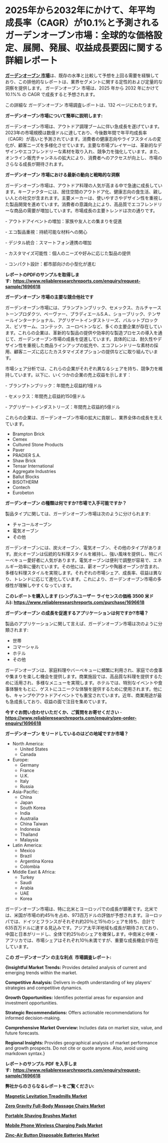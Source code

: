 <p><h1>2025年から2032年にかけて、年平均成長率（CAGR）が10.1%と予測されるガーデンオーブン市場：全球的な価格設定、展開、発展、収益成長要因に関する詳細レポート</h1></p><p data-sourcepos="1:1-1:157"><strong><a href="https://www.reliableresearchreports.com/garden-ovens-r1696618?utm_campaign=110&utm_medium=36&utm_source=Github&utm_content=ia&utm_term=10022025&utm_id=garden-ovens">ガーデンオーブン 市場</a></strong>は、既存の水準と比較して予想を上回る需要を経験しており、この排他的なレポートは、業界セグメントに関する定性的および定量的な洞察を提供します。 ガーデンオーブン 市場は、2025 年から 2032 年にかけて 10.1%% の CAGR で成長すると予想されます。</p>
<p data-sourcepos="3:1-3:50">この詳細な ガーデンオーブン 市場調査レポートは、132 ページにわたります。</p>
<p><strong>ガーデンオーブン市場について簡単に説明します:</strong></p>
<p><p>ガーデンオーブン市場は、アウトドア調理ブームに伴い急成長を遂げています。2023年の市場規模は数億ドルに達しており、今後数年間で年平均成長率（CAGR）が高いと予測されています。消費者の健康志向やライフスタイルの変化が、顧客ニーズを多様化させています。主要な市場プレイヤーは、革新的なデザインやエコフレンドリーな素材を取り入れ、競争力を強化しています。また、オンライン販売チャンネルの拡大により、消費者へのアクセスが向上し、市場のさらなる成長が期待されます。</p></p>
<p><strong>ガーデンオーブン 市場における最新の動向と戦略的な洞察</strong></p>
<p><p>ガーデンオーブン市場は、アウトドア料理の人気が高まる中で急速に成長しています。キーファクターには、居住空間のアウトドア化、健康志向の食生活、親しい人との社交が含まれます。主要メーカーは、使いやすさやデザイン性を重視した製品開発を進めています。消費者の意識向上により、高品質でエコフレンドリーな商品の需要が増加しています。市場成長の主要トレンドは次の通りです。</p><p>- アウトドアイベントの増加：家族や友人との集まりを促進</p><p>- エコ製品重視：持続可能な材料への関心</p><p>- デジタル統合：スマートフォン連携の増加</p><p>- カスタマイズ可能性：個人のニーズや好みに応じた製品の提供</p><p>- コンパクト設計：都市部向けの小型化が進む</p></p>
<p><strong>レポートのPDFのサンプルを取得します</strong><strong>:&nbsp;&nbsp;<a href="https://www.reliableresearchreports.com/enquiry/request-sample/1696618?utm_campaign=110&utm_medium=36&utm_source=Github&utm_content=ia&utm_term=10022025&utm_id=garden-ovens">https://www.reliableresearchreports.com/enquiry/request-sample/1696618</a></strong></p>
<p><strong>ガーデンオーブン 市場の主要な競合他社です</strong></p>
<p><p>ガーデンオーブン市場には、ブランプトンブリック、セメックス、カルチャーストーンプロダクツ、ペーヴァー、プラディエールS.A.、ショーブリック、テンサールインターナショナル、アグリゲートインダストリーズ、バルットブロックス、ビソサーム、コンテック、ユーロベトンなど、多くの主要企業が存在しています。これらの企業は、革新的な製品の提供や効率的な製造プロセスの導入を通じて、ガーデンオーブン市場の成長を促進しています。具体的には、耐久性やデザイン性を重視した商品ラインアップの拡充や、エコフレンドリーな素材の採用、顧客ニーズに応じたカスタマイズオプションの提供などに取り組んでいます。</p><p>市場シェア分析では、これらの企業がそれぞれ異なるシェアを持ち、競争力を維持しています。以下に、いくつかの企業の売上収益を示します：</p><p>- ブランプトンブリック：年間売上収益約1億ドル</p><p>- セメックス：年間売上収益約150億ドル</p><p>- アグリゲートインダストリーズ：年間売上収益約5億ドル</p><p>これらの企業は、ガーデンオーブン市場の拡大に貢献し、業界全体の成長を支えています。</p></p>
<p><ul><li>Brampton Brick</li><li>Cemex</li><li>Cultured Stone Products</li><li>Paver</li><li>PRADIER S.A.</li><li>Shaw Brick</li><li>Tensar International</li><li>Aggregate Industries</li><li>Ballut Blocks</li><li>BISOTHERM</li><li>Contech</li><li>Eurobeton</li></ul></p>
<p><strong>ガーデンオーブン の種類は何ですか?市場で入手可能ですか？</strong></p>
<p>製品タイプに関しては、ガーデンオーブン市場は次のように分けられます:</p>
<p><ul><li>チャコールオーブン</li><li>電気オーブン</li><li>その他</li></ul></p>
<p><p>ガーデンオーブンには、炭火オーブン、電気オーブン、その他のタイプがあります。炭火オーブンは伝統的な料理スタイルを維持し、強い風味を提供し、特にバーベキュー愛好者に人気があります。電気オーブンは便利で調整が容易で、エネルギー効率に優れています。その他には、薪オーブンや陶器オーブンが含まれ、多様な料理スタイルを実現します。それぞれの市場シェア、成長率、収益は異なり、トレンドに応じて進化しています。これにより、ガーデンオーブン市場の多様性が理解しやすくなっています。</p></p>
<p><strong>このレポートを購入します (シングルユーザー ライセンスの価格 3500 米ドル):&nbsp;<a href="https://www.reliableresearchreports.com/purchase/1696618?utm_campaign=110&utm_medium=36&utm_source=Github&utm_content=ia&utm_term=10022025&utm_id=garden-ovens">https://www.reliableresearchreports.com/purchase/1696618</a></strong></p>
<p><strong>ガーデンオーブン の成長を促進するアプリケーションは何ですか?市場？</strong></p>
<p>製品のアプリケーションに関して言えば、ガーデンオーブン市場は次のように分類されます:</p>
<p><ul><li>世帯</li><li>コマーシャル</li><li>ホテル</li><li>その他</li></ul></p>
<p><p>ガーデンオーブンは、家庭料理やバーベキューに頻繁に利用され、家庭での食事や集まりを楽しむ機会を提供します。商業施設では、高品質な料理を提供するために活用され、多様なメニューを実現します。ホテルでは、特別なイベントや食事体験をもとに、ゲストにユニークな体験を提供するために使用されます。他にも、キャンプやアウトドアイベントでも重宝されています。近年、商業用途が最も急成長しており、収益の面で注目を集めています。</p></p>
<p><strong>今すぐお問い合わせいただくか、ご質問をお寄せください</strong><strong>&nbsp;</strong>-<strong><a href="https://www.reliableresearchreports.com/enquiry/pre-order-enquiry/1696618?utm_campaign=110&utm_medium=36&utm_source=Github&utm_content=ia&utm_term=10022025&utm_id=garden-ovens">https://www.reliableresearchreports.com/enquiry/pre-order-enquiry/1696618</a></strong></p>
<p><strong>ガーデンオーブン をリードしているのはどの地域ですか市場？</strong></p>
<p><ul>
    <li>
        North America:
        <ul>
            <li>United States</li>
            <li>Canada</li>
        </ul>
    </li>
    <li>
        Europe:
        <ul>
            <li>Germany</li>
            <li>France</li>
            <li>U.K.</li>
            <li>Italy</li>
            <li>Russia</li>
        </ul>
    </li>
    <li>
        Asia-Pacific:
        <ul>
            <li>China</li>
            <li>Japan</li>
            <li>South Korea</li>
            <li>India</li>
            <li>Australia</li>
            <li>China Taiwan</li>
            <li>Indonesia</li>
            <li>Thailand</li>
            <li>Malaysia</li>
        </ul>
    </li>
    <li>
        Latin America:
        <ul>
            <li>Mexico</li>
            <li>Brazil</li>
            <li>Argentina Korea</li>
            <li>Colombia</li>
        </ul>
    </li>
    <li>
        Middle East & Africa:
        <ul>
            <li>Turkey</li>
            <li>Saudi</li>
            <li>Arabia</li>
            <li>UAE</li>
            <li>Korea</li>
        </ul>
    </li>
    </ul></p>
<p><p>ガーデンオーブン市場は、特に北米とヨーロッパでの成長が顕著です。北米では、米国が市場の約45％を占め、973百万ドルの評価が予想されます。ヨーロッパでは、ドイツとフランスがそれぞれ約20％と15％のシェアを持ち、合計で635百万ドルに達する見込みです。アジア太平洋地域も成長が期待されており、中国と日本がリードし、全体で約25％のシェアを確保します。中南米と中東・アフリカでは、市場シェアはそれぞれ10％未満ですが、重要な成長機会が存在しています。</p></p>
<p><strong>この ガーデンオーブン の主な利点&nbsp; 市場調査レポート:</strong></p>
<p><strong>{Insightful Market Trends:</strong> Provides detailed analysis of current and emerging trends within the market.</p>
<p><strong>Competitive Analysis:</strong> Delivers in-depth understanding of key players' strategies and competitive dynamics.</p>
<p><strong>Growth Opportunities:</strong> Identifies potential areas for expansion and investment opportunities.</p>
<p><strong>Strategic Recommendations:</strong> Offers actionable recommendations for informed decision-making.</p>
<p><strong>Comprehensive Market Overview: </strong>Includes data on market size, value, and future forecasts.</p>
<p><strong>Regional Insights: </strong>Provides geographical analysis of market performance and growth prospects. Do not cite or quote anyone. Also, avoid using markdown syntax.}</p>
<p><strong>レポートのサンプル PDF を入手します:&nbsp;</strong><strong>&nbsp;<a href="https://www.reliableresearchreports.com/enquiry/request-sample/1696618?utm_campaign=110&utm_medium=36&utm_source=Github&utm_content=ia&utm_term=10022025&utm_id=garden-ovens">https://www.reliableresearchreports.com/enquiry/request-sample/1696618</a></strong></p>
<p></p>
<p></p>
<p></p>
<p></p>
<p><strong>弊社からのさらなるレポートをご覧ください:</strong></p>
<p><strong><p><a href="https://github.com/aistraasinyo/Market-Research-Report-List-1/blob/main/magnetic-levitation-treadmills-market.md?utm_campaign=110&utm_medium=36&utm_source=Github&utm_content=ia&utm_term=10022025&utm_id=garden-ovens">Magnetic Levitation Treadmills Market</a></p><p><a href="https://github.com/penecorodz74/Market-Research-Report-List-1/blob/main/zero-gravity-full-body-massage-chairs-market.md?utm_campaign=110&utm_medium=36&utm_source=Github&utm_content=ia&utm_term=10022025&utm_id=garden-ovens">Zero Gravity Full-Body Massage Chairs Market</a></p><p><a href="https://github.com/gamuoodhub/Market-Research-Report-List-1/blob/main/portable-shaving-brushes-market.md?utm_campaign=110&utm_medium=36&utm_source=Github&utm_content=ia&utm_term=10022025&utm_id=garden-ovens">Portable Shaving Brushes Market</a></p><p><a href="https://github.com/uramalorr/Market-Research-Report-List-1/blob/main/mobile-phone-wireless-charging-pads-market.md?utm_campaign=110&utm_medium=36&utm_source=Github&utm_content=ia&utm_term=10022025&utm_id=garden-ovens">Mobile Phone Wireless Charging Pads Market</a></p><p><a href="https://github.com/sadimsamid/Market-Research-Report-List-1/blob/main/zinc-air-button-disposable-batteries-market.md?utm_campaign=110&utm_medium=36&utm_source=Github&utm_content=ia&utm_term=10022025&utm_id=garden-ovens">Zinc-Air Button Disposable Batteries Market</a></p></strong></p>